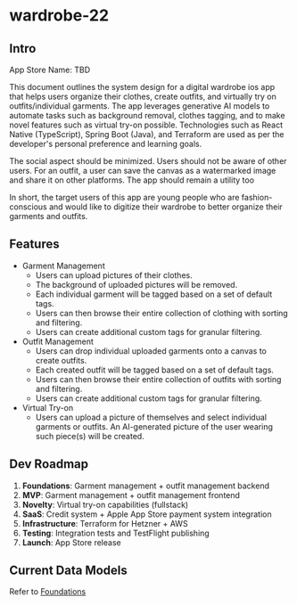 # wardrobe-22
## Intro
App Store Name: TBD

This document outlines the system design for a digital wardrobe ios app that helps users organize their clothes, create outfits, and virtually try on outfits/individual garments. The app leverages generative AI models to automate tasks such as background removal, clothes tagging, and to make novel features such as virtual try-on possible. Technologies such as React Native (TypeScript), Spring Boot (Java), and Terraform are used as per the developer's personal preference and learning goals.

The social aspect should be minimized. Users should not be aware of other users. For an outfit, a user can save the canvas as a watermarked image and share it on other platforms. The app should remain a utility too

In short, the target users of this app are young people who are fashion-conscious and would like to digitize their wardrobe to better organize their garments and outfits.

## Features
* Garment Management
    - Users can upload pictures of their clothes.
    - The background of uploaded pictures will be removed.
    - Each individual garment will be tagged based on a set of default tags.
    - Users can then browse their entire collection of clothing with sorting and filtering.
    - Users can create additional custom tags for granular filtering.
* Outfit Management
    - Users can drop individual uploaded garments onto a canvas to create outfits.
    - Each created outfit will be tagged based on a set of default tags.
    - Users can then browse their entire collection of outfits with sorting and filtering.
    - Users can create additional custom tags for granular filtering.
* Virtual Try-on
    - Users can upload a picture of themselves and select individual garments or outfits. An AI-generated picture of the user wearing such piece(s) will be created.

## Dev Roadmap
1. **Foundations**: Garment management + outfit management backend
2. **MVP**: Garment management + outfit management frontend
3. **Novelty**: Virtual try-on capabilities (fullstack)
4. **SaaS**: Credit system + Apple App Store payment system integration
5. **Infrastructure**: Terraform for Hetzner + AWS
6. **Testing**: Integration tests and TestFlight publishing
7. **Launch**: App Store release

## Current Data Models
Refer to [Foundations](./foundations.md)

